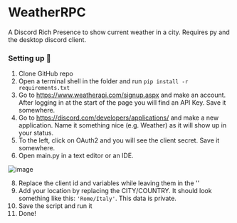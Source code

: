# WeatherRPC
A Discord Rich Presence to show current weather in a city. Requires py and the desktop discord client.
### Setting up 🔧
1. Clone GitHub repo
2. Open a terminal shell in the folder and run `pip install -r requirements.txt`
3. Go to https://www.weatherapi.com/signup.aspx and make an account. After logging in at the start of the page you will find an API Key. Save it somewhere.
4. Go to https://discord.com/developers/applications/ and make a new application. Name it something nice (e.g. Weather) as it will show up in your status.
5. To the left, click on OAuth2 and you will see the client secret. Save it somewhere.
6. Open main.py in a text editor or an IDE.

![image](https://github.com/MakerOfMoon/WeatherRPC/assets/99389504/9336db55-97b9-4001-b25e-4fec5a4eab2b)

8. Replace the client id and variables while leaving them in the ''
9. Add your location by replacing the CITY/COUNTRY. It should look something like this: `'Rome/Italy'`. This data is private.
10. Save the script and run it
11. Done!
